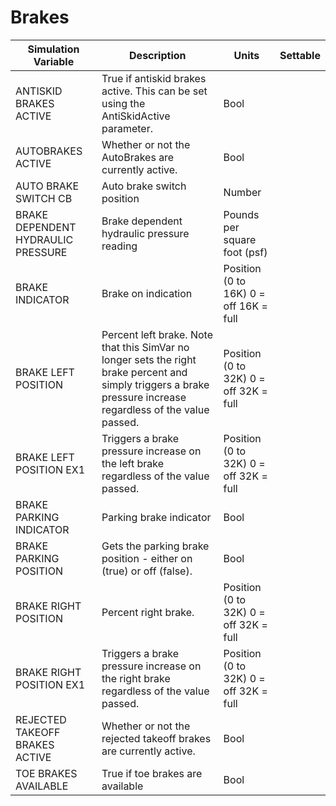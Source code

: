 # Brakes

| Simulation Variable | Description | Units | Settable |
| --- | --- | --- | --- |
| ANTISKID BRAKES ACTIVE | True if antiskid brakes active. This can be set using the AntiSkidActive parameter. | Bool |  |
| AUTOBRAKES ACTIVE | Whether or not the AutoBrakes are currently active. | Bool |  |
| AUTO BRAKE SWITCH CB | Auto brake switch position | Number |  |
| BRAKE DEPENDENT HYDRAULIC PRESSURE | Brake dependent hydraulic pressure reading | Pounds per square foot (psf) |  |
| BRAKE INDICATOR | Brake on indication | Position (0 to 16K) 0 = off 16K = full |  |
| BRAKE LEFT POSITION | Percent left brake. Note that this SimVar no longer sets the right brake percent and simply triggers a brake pressure increase regardless of the value passed. | Position (0 to 32K) 0 = off 32K = full |  |
| BRAKE LEFT POSITION EX1 | Triggers a brake pressure increase on the left brake regardless of the value passed. | Position (0 to 32K) 0 = off 32K = full |  |
| BRAKE PARKING INDICATOR | Parking brake indicator | Bool |  |
| BRAKE PARKING POSITION | Gets the parking brake position - either on (true) or off (false). | Bool |  |
| BRAKE RIGHT POSITION | Percent right brake. | Position (0 to 32K) 0 = off 32K = full |  |
| BRAKE RIGHT POSITION EX1 | Triggers a brake pressure increase on the right brake regardless of the value passed. | Position (0 to 32K) 0 = off 32K = full |  |
| REJECTED TAKEOFF BRAKES ACTIVE | Whether or not the rejected takeoff brakes are currently active. | Bool |  |
| TOE BRAKES AVAILABLE | True if toe brakes are available | Bool |  |